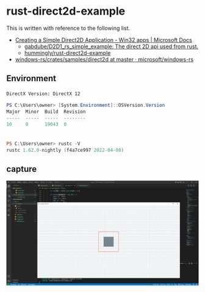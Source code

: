 # rust-direct2d-example

This is written with reference to the following list.

- [Creating a Simple Direct2D Application - Win32 apps | Microsoft Docs](https://docs.microsoft.com/en-us/windows/win32/direct2d/direct2d-quickstart)
  - [gabdube/D2D1_rs_simple_example: The direct 2D api used from rust.](https://github.com/gabdube/D2D1_rs_simple_example)
  - [hummingly/rust-direct2d-example](https://github.com/hummingly/rust-direct2d-example)
- [windows-rs/crates/samples/direct2d at master · microsoft/windows-rs](https://github.com/microsoft/windows-rs/tree/master/crates/samples/direct2d)

## Environment

`DirectX Version: DirectX 12`

```powershell
PS C:\Users\owner> [System.Environment]::OSVersion.Version
Major  Minor  Build  Revision
-----  -----  -----  --------
10     0      19043  0


PS C:\Users\owner> rustc -V
rustc 1.62.0-nightly (f4a7ce997 2022-04-08)
```

## capture

![capture](img/capture.png)